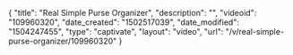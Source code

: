 {
    "title": "Real Simple Purse Organizer",
    "description": "",
    "videoid": "109960320",
    "date_created": "1502517039",
    "date_modified": "1504247455",
    "type": "captivate",
    "layout": "video",
    "url": "\/v\/real-simple-purse-organizer\/109960320"
}